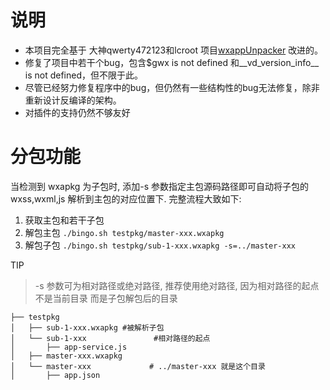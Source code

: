 
# 说明

- 本项目完全基于 大神qwerty472123和lcroot 项目[wxappUnpacker](https://github.com/qwerty472123/wxappUnpacker "wxappUnpacker") 改进的。
- 修复了项目中若干个bug，包含$gwx is not defined 和__vd_version_info__ is not defined，但不限于此。
- 尽管已经努力修复程序中的bug，但仍然有一些结构性的bug无法修复，除非重新设计反编译的架构。
- 对插件的支持仍然不够友好


# 分包功能

当检测到 wxapkg 为子包时, 添加-s 参数指定主包源码路径即可自动将子包的 wxss,wxml,js 解析到主包的对应位置下. 完整流程大致如下: 
1. 获取主包和若干子包
2. 解包主包 `./bingo.sh testpkg/master-xxx.wxapkg`
3. 解包子包 `./bingo.sh testpkg/sub-1-xxx.wxapkg -s=../master-xxx`

TIP
> -s 参数可为相对路径或绝对路径, 推荐使用绝对路径, 因为相对路径的起点不是当前目录 而是子包解包后的目录

```
├── testpkg
│   ├── sub-1-xxx.wxapkg #被解析子包
│   └── sub-1-xxx               #相对路径的起点
│       ├── app-service.js
│   ├── master-xxx.wxapkg
│   └── master-xxx             # ../master-xxx 就是这个目录
│       ├── app.json
```

